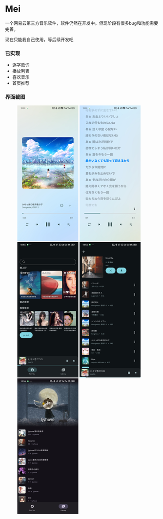 # Mei

一个网易云第三方音乐软件，软件仍然在开发中。但现阶段有很多bug和功能需要完善。

现在只能我自己使用，等后续开发吧

### 已实现
- 逐字歌词
- 播放列表
- 喜欢音乐
- 首页推荐

### 界面截图

<figure>
<img src="./screenshot/player.jpg" width=200/>
<img src="./screenshot/lyric.jpg" width=200/>
<img src="./screenshot/home.jpg" width=200/>
<img src="./screenshot/playlist.jpg" width=200/>
<img src="./screenshot/me.jpg" width=200/>
</figure>